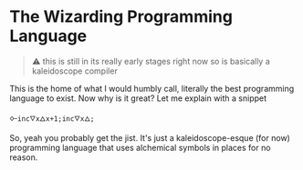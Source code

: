 # The Wizarding Programming Language

> :warning: this is still in its really early stages right now so is basically
> a kaleidoscope compiler

This is the home of what I would humbly call, literally the best programming language to exist. Now why is it great? Let me explain with a snippet

```wizarding
🜙inc🜄x🜂x+1;inc🜄x🜂;
```

So, yeah you probably get the jist. It's just a kaleidoscope-esque (for now)
programming language that uses alchemical symbols in places for no reason.
